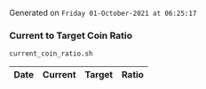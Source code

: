 Generated on `Friday 01-October-2021 at 06:25:17`

### Current to Target Coin Ratio
`current_coin_ratio.sh`

Date|Current|Target|Ratio
---|---|---|---
